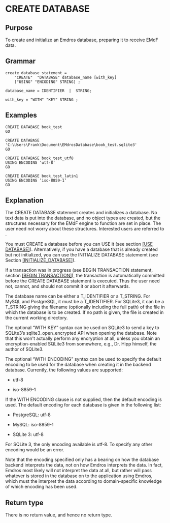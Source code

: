 # CREATE DATABASE

## Purpose

To create and initialize an Emdros database, preparing it to receive
EMdF data.

## Grammar

```
create_database_statement = 
    "CREATE"  "DATABASE" database_name [with_key]
    ["USING" "ENCODING" STRING] ;

database_name = IDENTIFIER  |  STRING; 

with_key = "WITH" "KEY" STRING ;

```

## Examples

```
CREATE DATABASE book_test
GO

CREATE DATABASE 'C:\Users\Frank\Document\EMdrosDatabase\book_test.sqlite3'
GO

CREATE DATABASE book_test_utf8
USING ENCODING ’utf-8’
GO

CREATE DATABASE book_test_latin1
USING ENCODING ’iso-8859-1’
GO

```

## Explanation

The CREATE DATABASE statement creates and initializes a database. No
text data is put into the database, and no object types are created, but
the structures necessary for the EMdF engine to function are set in
place. The user need not worry about these structures. Interested users
are referred to .

You must CREATE a database before you can USE it (see section [\[USE
DATABASE\]](/mql/schema/databases/usedatabase/)). Alternatively, if
you have a database that is already created but not initialized, you
can use the INITIALIZE DATABASE statememt (see Section
[\[INITIALIZE_DATABASE\]](/mql/schema/databases/initializedatabase/)).

If a transaction was in progress (see BEGIN TRANSACTION statement,
section [\[BEGIN TRANSACTION\]](/mql/meta/begintransaction/)), the
transaction is automatically committed before the CREATE DATABASE
statement is executed. Thus the user need not, cannot, and should not
commit it or abort it afterwards.

The database name can be either a T\_IDENTIFIER or a T\_STRING. For
MySQL and PostgreSQL, it must be a T\_IDENTIFIER. For SQLite3, it can
be a T\_STRING giving the filename (optionally including the full
path) of the file in which the database is to be created. If no path
is given, the file is created in the current working directory.

The optional “WITH KEY” syntax can be used on SQLite3 to send a key to
SQLite3’s sqlite3\_open\_encrypted API when opening the database. Note
that this won't actually perform any encryption at all, unless you
obtain an encryption-enabled SQLite3 from somewhere, e.g., Dr. Hipp
himself, the author of SQLite3.

The optional “WITH ENCODING” syntax can be used to specify the default
encoding to be used for the database when creating it in the backend
database. Currently, the following values are supported:

  - utf-8

  - iso-8859-1

If the WITH ENCODING clause is not supplied, then the default encoding
is used. The default encoding for each database is given in the
following list:

  - PostgreSQL: utf-8

  - MySQL: iso-8859-1

  - SQLite 3: utf-8

For SQLite 3, the only encoding available is utf-8. To specify any other
encoding would be an error.

Note that the encoding specified only has a bearing on how the database
backend interprets the data, not on how Emdros interprets the data. In
fact, Emdros most likely will not interpret the data at all, but rather
will pass whatever is stored in the database on to the application using
Emdros, which must the interpret the data according to domain-specific
knowledge of which encoding has been used.

## Return type

There is no return value, and hence no return type.

